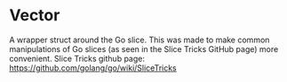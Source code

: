 # Vector

A wrapper struct around the Go slice. 
This was made to make common manipulations of Go slices (as seen in the Slice Tricks GitHub page) more convenient.
Slice Tricks github page: https://github.com/golang/go/wiki/SliceTricks